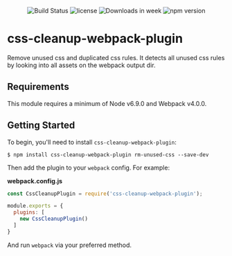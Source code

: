 <p align="center">
  <img src="https://img.shields.io/github/issues/do-web/css-cleanup-webpack-plugin.svg" alt="Build Status">
    <img src="https://img.shields.io/github/license/do-web/css-cleanup-webpack-plugin.svg" alt="license">
    <img src="https://img.shields.io/npm/dw/css-cleanup-webpack-plugin.svg" alt="Downloads in week">
    <img src="https://img.shields.io/npm/v/css-cleanup-webpack-plugin.svg" alt="npm version">
</p>


# css-cleanup-webpack-plugin

Remove unused css and duplicated css rules. 
It detects all unused css rules by looking into all assets on the webpack output dir. 

## Requirements

This module requires a minimum of Node v6.9.0 and Webpack v4.0.0.

## Getting Started

To begin, you'll need to install `css-cleanup-webpack-plugin`:

```console
$ npm install css-cleanup-webpack-plugin rm-unused-css --save-dev
```

Then add the plugin to your `webpack` config. For example:

**webpack.config.js**

```js
const CssCleanupPlugin = require('css-cleanup-webpack-plugin');

module.exports = {
  plugins: [
    new CssCleanupPlugin()
  ]
}
```

And run `webpack` via your preferred method.
